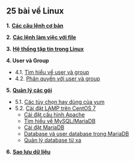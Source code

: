 <h2>25 bài về Linux</h2>  

**1.** [**Các câu lệnh cơ bản**](25-bai-linux/1_basiccommands.md)  


**2.** [**Các lệnh làm việc với file**](25-bai-linux/2_workingwithfiles.md)  

**3.** [**Hệ thống tập tin trong Linux**](25-bai-linux/3_filesystem.md)  

**4.   User và Group**  
- 4.1. [Tìm hiểu về user và group](25-bai-linux/4.1.user_group.md)  
- 4.2. [Phân quyền với user và group](25-bai-linux/4.2.permission.md) 

**5.** [**Quản lý các gói**](25-bai-linux\5.1_package_management.md)  
- 5.1. [Các tùy chọn hay dùng của yum](25-bai-linux/5.1_package_management.md)  
- 5.2. [Cài đặt LAMP trên CentOS 7](25-bai-linux/lamp.md)  
    - [Cài đặt,cấu hình Apache](25-bai-linux/domain.md)  
    - [Tìm hiểu về MySQL/MariaDB](25-bai-linux/mysql.md)  
    - [Cài đặt MariaDB](25-bai-linux/install_mariadb.md)  
    - [Database và user database trong MariaDB](25-bai-linux/db.md)  
    - [Quản lý database từ xa](25-bai-linux/remote.md)

**6.** [**Sao lưu dữ liệu**](25-bai-linux/6.backup.md)